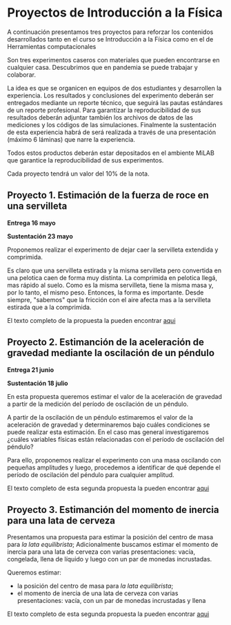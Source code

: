 # Proyectos de Introducción a la Física
A continuación presentamos tres proyectos para reforzar los contenidos desarrollados tanto en el curso se Introducción a la Física como en el de Herramientas computacionales

Son tres experimentos caseros con materiales que pueden encontrarse en cualquier casa. Descubrimos que en pandemia se puede trabajar y colaborar.

La idea es que se organicen en equipos de dos estudiantes y desarrollen la experiencia.     Los resultados y conclusiones del experimento deberán ser entregados mediante un reporte técnico, que seguirá las pautas estándares de un reporte profesional. Para garantizar la reproducibilidad de sus resultados deberán adjuntar también los archivos de datos de las mediciones y los códigos de las simulaciones. Finalmente la sustentación de esta experiencia habrá de será realizada a través de una presentación (máximo 6 láminas) que narre la experiencia.

Todos estos productos deberán estar depositados en el ambiente MiLAB que garantice la reproducibilidad de sus experimentos.  

Cada proyecto tendrá un valor del 10% de la nota.

## Proyecto 1. Estimación de la fuerza de roce en una servilleta
**Entrega 16 mayo**

**Sustentación 23 mayo**

Proponemos realizar el experimento de dejar caer la servilleta extendida y comprimida.

Es claro que una servilleta estirada y la misma servilleta pero convertida en una pelotica caen de forma muy distinta. La comprimida en pelotica llegá, mas rápido al suelo. Como es la misma servilleta, tiene la misma masa y, por lo tanto, el mismo peso. Entonces, la forma es importante. Desde siempre, "sabemos" que la fricción con el aire afecta mas a la servilleta estirada que a la comprimida.

El texto completo de la propuesta la pueden encontrar [aqui](https://www.overleaf.com/read/tqxvvkwjbzfw)

## Proyecto 2. Estimanción de la aceleración de gravedad mediante la oscilación de un péndulo
**Entrega 21 junio**

**Sustentación 18 julio**

En esta propuesta queremos estimar el valor de la aceleración de gravedad a partir de la medición del período de oscilación de un péndulo.  

A partir de la oscilación de un péndulo estimaremos el valor de la aceleración de gravedad y determinaremos bajo cuáles condiciones se puede realizar esta estimación.  En el caso mas general investigaremos ¿cuáles variables físicas están relacionadas con el período de oscilación del péndulo?

Para ello, proponemos realizar el experimento con una masa oscilando con pequeñas amplitudes y luego, procedemos a identificar de qué depende el período de oscilación del péndulo para cualquier amplitud.  

El texto completo de esta segunda propuesta la pueden encontrar [aqui](https://www.overleaf.com/read/kpztdppzwjbv)

## Proyecto 3. Estimanción del momento de inercia para una lata de cerveza
Presentamos una propuesta para estimar la posición del centro de masa para *la lata equilibrista*; Adicionalmente buscamos estimar el momento de inercia para una lata de cerveza con varias presentaciones: vacía, congelada, llena de líquido y luego con un par de monedas incrustadas.

Queremos estimar:
  + la posición del centro de masa para *la lata equilibrista*;
  + el momento de inercia de una lata de cerveza con varias presentaciones: vacía, con un par de monedas incrustadas y llena

El texto completo de esta segunda propuesta la pueden encontrar [aqui](https://www.overleaf.com/read/sqbsmmnnbvdn)
